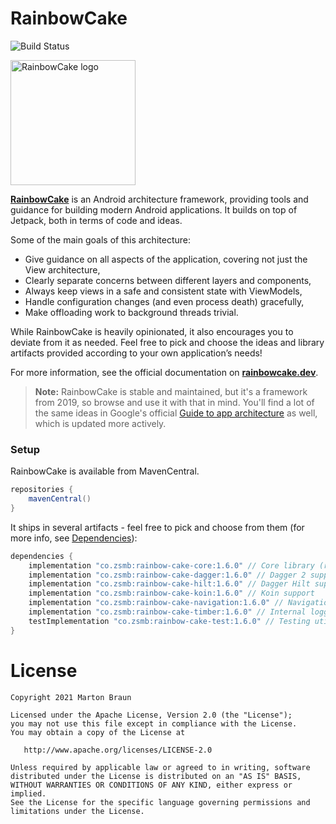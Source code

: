 # RainbowCake

![Build Status](https://github.com/rainbowcake/rainbowcake/workflows/Build%20and%20test/badge.svg)

<img src="/docs/icon.png" alt="RainbowCake logo" width="200" height="200" />

[**RainbowCake**](https://rainbowcake.github.io/) is an Android architecture framework, providing tools and guidance for building modern Android applications. It builds on top of Jetpack, both in terms of code and ideas.

Some of the main goals of this architecture:

- Give guidance on all aspects of the application, covering not just the View architecture,
- Clearly separate concerns between different layers and components,
- Always keep views in a safe and consistent state with ViewModels,
- Handle configuration changes (and even process death) gracefully,
- Make offloading work to background threads trivial.


While RainbowCake is heavily opinionated, it also encourages you to deviate from it as needed. Feel free to pick and choose the ideas and library artifacts provided according to your own application’s needs!

For more information, see the official documentation on [**rainbowcake.dev**](https://rainbowcake.github.io/).

> **Note:** RainbowCake is stable and maintained, but it's a framework from 2019, so browse and use it with that in mind. You'll find a lot of the same ideas in Google's official [Guide to app architecture](https://developer.android.com/jetpack/guide) as well, which is updated more actively.

### Setup

RainbowCake is available from MavenCentral.

```groovy
repositories {
    mavenCentral()
}
```

It ships in several artifacts - feel free to pick and choose from them (for more info, see [Dependencies](https://rainbowcake.github.io/getting-started/dependencies/)):

```groovy
dependencies {
    implementation "co.zsmb:rainbow-cake-core:1.6.0" // Core library (required)
    implementation "co.zsmb:rainbow-cake-dagger:1.6.0" // Dagger 2 support
    implementation "co.zsmb:rainbow-cake-hilt:1.6.0" // Dagger Hilt support
    implementation "co.zsmb:rainbow-cake-koin:1.6.0" // Koin support
    implementation "co.zsmb:rainbow-cake-navigation:1.6.0" // Navigation features
    implementation "co.zsmb:rainbow-cake-timber:1.6.0" // Internal logging through Timber
    testImplementation "co.zsmb:rainbow-cake-test:1.6.0" // Testing utilities
}
```

# License

    Copyright 2021 Marton Braun

    Licensed under the Apache License, Version 2.0 (the "License");
    you may not use this file except in compliance with the License.
    You may obtain a copy of the License at

       http://www.apache.org/licenses/LICENSE-2.0

    Unless required by applicable law or agreed to in writing, software
    distributed under the License is distributed on an "AS IS" BASIS,
    WITHOUT WARRANTIES OR CONDITIONS OF ANY KIND, either express or implied.
    See the License for the specific language governing permissions and
    limitations under the License.
